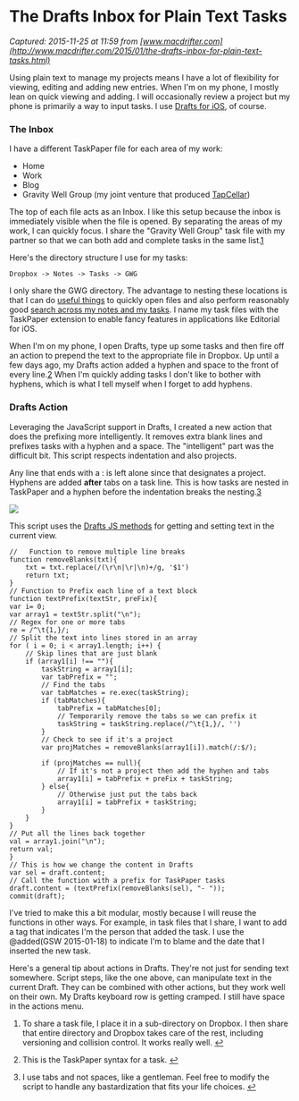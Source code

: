 # The Drafts Inbox for Plain Text Tasks

_Captured: 2015-11-25 at 11:59 from [www.macdrifter.com](http://www.macdrifter.com/2015/01/the-drafts-inbox-for-plain-text-tasks.html)_

Using plain text to manage my projects means I have a lot of flexibility for viewing, editing and adding new entries. When I'm on my phone, I mostly lean on quick viewing and adding. I will occasionally review a project but my phone is primarily a way to input tasks. I use [Drafts for iOS](https://itunes.apple.com/us/app/drafts-4-quickly-capture-notes/id905337691?mt=8&uo=4&at=11l5Ug), of course.

### The Inbox

I have a different TaskPaper file for each area of my work:

  * Home
  * Work
  * Blog
  * Gravity Well Group (my joint venture that produced [TapCellar](http://tapcellar.com))

The top of each file acts as an Inbox. I like this setup because the inbox is immediately visible when the file is opened. By separating the areas of my work, I can quickly focus. I share the "Gravity Well Group" task file with my partner so that we can both add and complete tasks in the same list.[1](http://www.macdrifter.com/2015/01/the-drafts-inbox-for-plain-text-tasks.html)

Here's the directory structure I use for my tasks:
    
    
    Dropbox -> Notes -> Tasks -> GWG
    

I only share the GWG directory. The advantage to nesting these locations is that I can do [useful things](http://www.macdrifter.com/2014/02/alfred-workflow-for-opening-taskpaper-files.html) to quickly open files and also perform reasonably good [search across my notes and my tasks](http://www.macdrifter.com/2015/01/nvalt-quick-search-in-the-finder.html). I name my task files with the TaskPaper extension to enable fancy features in applications like Editorial for iOS.

When I'm on my phone, I open Drafts, type up some tasks and then fire off an action to prepend the text to the appropriate file in Dropbox. Up until a few days ago, my Drafts action added a hyphen and space to the front of every line.[2](http://www.macdrifter.com/2015/01/the-drafts-inbox-for-plain-text-tasks.html) When I'm quickly adding tasks I don't like to bother with hyphens, which is what I tell myself when I forget to add hyphens.

### Drafts Action

Leveraging the JavaScript support in Drafts, I created a new action that does the prefixing more intelligently. It removes extra blank lines and prefixes tasks with a hyphen and a space. The "intelligent" part was the difficult bit. This script respects indentation and also projects.

Any line that ends with a : is left alone since that designates a project. Hyphens are added **after** tabs on a task line. This is how tasks are nested in TaskPaper and a hyphen before the indentation breaks the nesting.[3](http://www.macdrifter.com/2015/01/the-drafts-inbox-for-plain-text-tasks.html)

![](http://www.macdrifter.com/uploads/2015/01/_11_01-18-15%2C_8_34_50_PM.png)

This script uses the [Drafts JS methods](https://agiletortoise.zendesk.com/hc/en-us/articles/202771590-Action-Step-Script) for getting and setting text in the current view.
    
    
    //   Function to remove multiple line breaks
    function removeBlanks(txt){
        txt = txt.replace(/(\r\n|\r|\n)+/g, '$1')
        return txt;
    }
    // Function to Prefix each line of a text block
    function textPrefix(textStr, preFix){
    var i= 0;                
    var array1 = textStr.split("\n");
    // Regex for one or more tabs
    re = /^\t{1,}/;
    // Split the text into lines stored in an array
    for ( i = 0; i < array1.length; i++) {
        // Skip lines that are just blank
        if (array1[i] !== ""){
            taskString = array1[i];
            var tabPrefix = "";
            // Find the tabs
            var tabMatches = re.exec(taskString);
            if (tabMatches){
                tabPrefix = tabMatches[0];
                // Temporarily remove the tabs so we can prefix it
                taskString = taskString.replace(/^\t{1,}/, '')
            }
            // Check to see if it's a project
            var projMatches = removeBlanks(array1[i]).match(/:$/);
    
            if (projMatches == null){
                // If it's not a project then add the hyphen and tabs
                array1[i] = tabPrefix + preFix + taskString;
            } else{
                // Otherwise just put the tabs back
                array1[i] = tabPrefix + taskString;
            }
        }
    }
    // Put all the lines back together
    val = array1.join("\n");
    return val;
    }
    // This is how we change the content in Drafts
    var sel = draft.content;
    // Call the function with a prefix for TaskPaper tasks
    draft.content = (textPrefix(removeBlanks(sel), "- "));
    commit(draft);
    

I've tried to make this a bit modular, mostly because I will reuse the functions in other ways. For example, in task files that I share, I want to add a tag that indicates I'm the person that added the task. I use the @added(GSW 2015-01-18) to indicate I'm to blame and the date that I inserted the new task.

Here's a general tip about actions in Drafts. They're not just for sending text somewhere. Script steps, like the one above, can manipulate text in the current Draft. They can be combined with other actions, but they work well on their own. My Drafts keyboard row is getting cramped. I still have space in the actions menu.

  1. To share a task file, I place it in a sub-directory on Dropbox. I then share that entire directory and Dropbox takes care of the rest, including versioning and collision control. It works really well. [↩](http://www.macdrifter.com/2015/01/the-drafts-inbox-for-plain-text-tasks.html)

  2. This is the TaskPaper syntax for a task. [↩](http://www.macdrifter.com/2015/01/the-drafts-inbox-for-plain-text-tasks.html)

  3. I use tabs and not spaces, like a gentleman. Feel free to modify the script to handle any bastardization that fits your life choices. [↩](http://www.macdrifter.com/2015/01/the-drafts-inbox-for-plain-text-tasks.html)
